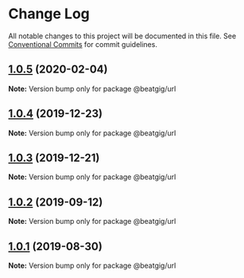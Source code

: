 # Change Log

All notable changes to this project will be documented in this file.
See [Conventional Commits](https://conventionalcommits.org) for commit guidelines.

## [1.0.5](https://github.com/beatgig/midi/compare/@beatgig/url@1.0.4...@beatgig/url@1.0.5) (2020-02-04)

**Note:** Version bump only for package @beatgig/url





## [1.0.4](https://github.com/beatgig/midi/compare/@beatgig/url@1.0.3...@beatgig/url@1.0.4) (2019-12-23)

**Note:** Version bump only for package @beatgig/url





## [1.0.3](https://github.com/beatgig/midi/compare/@beatgig/url@1.0.2...@beatgig/url@1.0.3) (2019-12-21)

**Note:** Version bump only for package @beatgig/url





## [1.0.2](https://github.com/beatgig/midi/compare/@beatgig/url@1.0.1...@beatgig/url@1.0.2) (2019-09-12)

**Note:** Version bump only for package @beatgig/url





## [1.0.1](https://github.com/beatgig/midi/compare/@beatgig/url@1.0.0...@beatgig/url@1.0.1) (2019-08-30)

**Note:** Version bump only for package @beatgig/url

